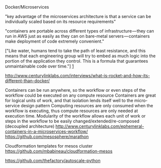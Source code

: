 Docker/Microservices

"key advantage of the microservices architecture is that a service can be individually scaled based on its resource requirements"

"containers are portable across different types of infrastructure — they can run in AWS just as easily as they can on bare-metal servers — containers make deployment of code extremely convenient."

["Like water, humans tend to take the path of least resistance, and this means that each engineering group will try to embed as much logic into the portion of the application they control. This is a formula that guarantees unmaintainable code over time."] [1]

[1]: http://blog.zenika.com/index.php?post/2014/10/07/Setting-up-a-development-environment-using-Docker-and-Vagrant

http://www.centurylinklabs.com/interviews/what-is-rocket-and-how-its-different-than-docker/

Containers can be run anywhere, so the workflow or even steps of the workflow could be executed on any compute resource
Containers are great for logical units of work, and that isolation lends itself well to the micro-service design pattern
Computing resources are only consumed when the workflow is executing, thus compute resources are only needed at execution time.
Modularity of the workflow allows each unit of work or steps in the workflow to be easily changed/extended/re-composed (decoupled architecture)
http://www.centurylinklabs.com/ephemeral-containers-in-a-microservices-workflow/
https://github.com/mesosphere/marathon

Cloudformation templates for mesos cluster
https://github.com/mbabineau/cloudformation-mesos

https://github.com/thefactory/autoscale-python